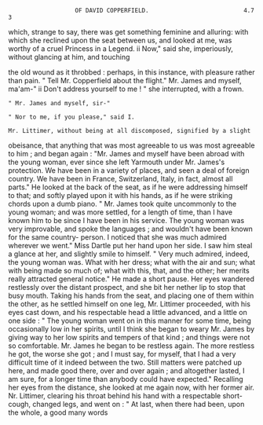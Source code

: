                        OF DAVID COPPERFIELD.                           4.7 3
  which, strange to say, there was get something feminine and alluring: with
  which she reclined upon the seat between us, and looked at me, was
 worthy of a cruel Princess in a Legend.
    ii Now," said she, imperiously, without glancing at him, and touching

 the old wound as it throbbed : perhaps, in this instance, with pleasure
 rather than pain. " Tell Mr. Copperfield about the flight."
       Mr. James and myself, ma'am-"
    ii Don't address yourself to me ! " she interrupted, with a frown.

    " Mr. James and myself, sir-"

    " Nor to me, if you please," said I.

    Mr. Littimer, without being at all discomposed, signified by a slight
 obeisance, that anything that was most agreeable to us was most agreeable
 to him ; and began again :
    "Mr. James and myself have been abroad with the young woman, ever
 since she left Yarmouth under Mr. James's protection. We have been in
 a variety of places, and seen a deal of foreign country. We have been in
France, Switzerland, Italy, in fact, almost all parts."
    He looked at the back of the seat, as if he were addressing himself
to that; and softly played upon it with his hands, as if he were striking
chords upon a dumb piano.
    " Mr. James took quite uncommonly to the young woman; and was
more settled, for a length of time, than I have known him to be since I
have been in his service. The young woman was very improvable, and
spoke the languages ; and wouldn't have been known for the same country-
person. I noticed that she was much admired wherever we went."
    Miss Dartle put her hand upon her side. I saw him steal a glance at
her, and slightly smile to himself.
    " Very much admired, indeed, the young woman was.         What with her
dress; what with the air and sun; what with being made so much of;
what with this, that, and the other; her merits really attracted general
notice."
    He made a short pause. Her eyes wandered restlessly over the distant
prospect, and she bit her nether lip to stop that busy mouth.
    Taking his hands from the seat, and placing one of them within the
other, as he settled himself on one leg, Mr. Littimer proceeded, with his
eyes cast down, and his respectable head a little advanced, and a little on
one side :
    " The young woman went on in this manner for some time, being
occasionally low in her spirits, until I think she began to weary Mr. James
by giving way to her low spirits and tempers of that kind ; and things
were not so comfortable. Mr. James he began to be restless again. The
more restless he got, the worse she got ; and I must say, for myself, that I
had a very difficult time of it indeed between the two. Still matters were
patched up here, and made good there, over and over again ; and altogether
lasted, I am sure, for a longer time than anybody could have expected."
    Recalling her eyes from the distance, she looked at me again now, with
her former air. Nr. Littimer, clearing his throat behind his hand with a
respectable short-cough, changed legs, and went on :
    " At last, when there had been, upon the whole, a good many words
